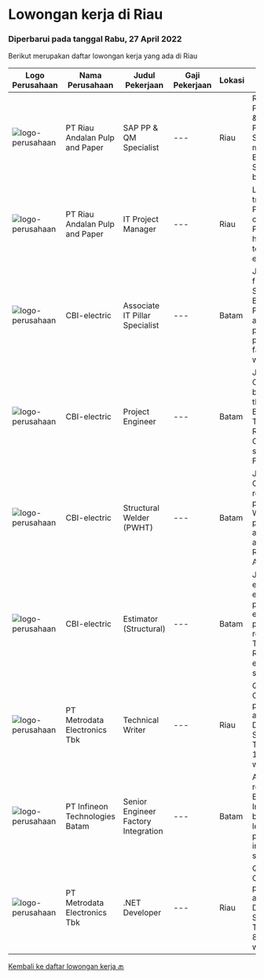 
  # Lowongan kerja di Riau

  ### Diperbarui pada tanggal Rabu, 27 April 2022

  Berikut merupakan daftar lowongan kerja yang ada di Riau

  |Logo Perusahaan | Nama Perusahaan | Judul Pekerjaan | Gaji Pekerjaan | Lokasi | Deskripsi | Tanggal diunggah | Pranala |
  | -------------- | --------------- | --------------- | --------- | --------- | -------------- | ------- | ----------- |
  |![logo-perusahaan](https://image-service-cdn.seek.com.au/1cbc2bb2833016eb89f4c08435ee8e7db8e43f63/ee4dce1061f3f616224767ad58cb2fc751b8d2dc)|PT Riau Andalan Pulp and Paper|SAP PP & QM Specialist|---|Riau|Responsibilities: Part of the APRIL IT &amp; Digital team Provide expertise in SAP PP &amp; QM modules Experience in other SAP SD module will be an...|Kamis, 21 April 2022|https://www.jobstreet.co.id/id/job/sap-pp-qm-specialist-3853680?token=0~8247c2e1-5e85-4aca-b3e5-0578bdd34be0&sectionRank=1&jobId=jobstreet-id-job-3853680|
|![logo-perusahaan](https://image-service-cdn.seek.com.au/1cbc2bb2833016eb89f4c08435ee8e7db8e43f63/ee4dce1061f3f616224767ad58cb2fc751b8d2dc)|PT Riau Andalan Pulp and Paper|IT Project Manager|---|Riau|Leads the digital transformation Program for Group’s company in Pulp &amp; Paper to ensure high adoption of technology to drive efficiency and to...|Selasa, 12 April 2022|https://www.jobstreet.co.id/id/job/it-project-manager-3853695?token=0~8247c2e1-5e85-4aca-b3e5-0578bdd34be0&sectionRank=2&jobId=jobstreet-id-job-3853695|
|![logo-perusahaan](https://i.ibb.co/sqvTCh9/112815900-stock-vector-no-image-available-icon-flat-vector.webp)|CBI-electric|Associate IT Pillar Specialist|---|Batam|Job Overview:To fulfill a new role of SPC Admin in Batam’s Projects.  SPC is the application to plan, produce and progressing fabrication workpack in...|Selasa, 26 April 2022|https://www.jobstreet.co.id/id/job/associate-it-pillar-specialist-1031298156?token=0~8247c2e1-5e85-4aca-b3e5-0578bdd34be0&sectionRank=3&jobId=jobstreet-id-job-1031298156|
|![logo-perusahaan](https://i.ibb.co/sqvTCh9/112815900-stock-vector-no-image-available-icon-flat-vector.webp)|CBI-electric|Project Engineer|---|Batam|Job Overview:Needed by Project to fill in the Project Engineers RoleKey Tasks and Responsibilities: Create/monitoring summary Fabrication &amp;...|Selasa, 26 April 2022|https://www.jobstreet.co.id/id/job/project-engineer-1031298236?token=0~8247c2e1-5e85-4aca-b3e5-0578bdd34be0&sectionRank=4&jobId=jobstreet-id-job-1031298236|
|![logo-perusahaan](https://i.ibb.co/sqvTCh9/112815900-stock-vector-no-image-available-icon-flat-vector.webp)|CBI-electric|Structural Welder (PWHT)|---|Batam|Job Overview:Over-all responsibility is project execution of Welder Structural procedures activities.Key Tasks and Responsibilities: Able to operate...|Selasa, 26 April 2022|https://www.jobstreet.co.id/id/job/structural-welder-pwht-1031117317?token=0~8247c2e1-5e85-4aca-b3e5-0578bdd34be0&sectionRank=5&jobId=jobstreet-id-job-1031117317|
|![logo-perusahaan](https://i.ibb.co/sqvTCh9/112815900-stock-vector-no-image-available-icon-flat-vector.webp)|CBI-electric|Estimator (Structural)|---|Batam|Job Overview:Hire experience estimator to handle project AFC estimate due to project requirementKey Tasks and Responsibilities: To estimate structural...|Selasa, 26 April 2022|https://www.jobstreet.co.id/id/job/estimator-structural-1031340967?token=0~8247c2e1-5e85-4aca-b3e5-0578bdd34be0&sectionRank=6&jobId=jobstreet-id-job-1031340967|
|![logo-perusahaan](https://image-service-cdn.seek.com.au/0d75518309b56a3cff39daa569b0ba02cc7a22f2/ee4dce1061f3f616224767ad58cb2fc751b8d2dc)|PT Metrodata Electronics Tbk|Technical Writer|---|Riau|Qualification : Candidate must possess at least a Bachelor's Degree, Computer Science/Information Technology At least 1 year(s) of working...|Jumat, 15 April 2022|https://www.jobstreet.co.id/id/job/technical-writer-1031306683?token=0~8247c2e1-5e85-4aca-b3e5-0578bdd34be0&sectionRank=7&jobId=jobstreet-id-job-1031306683|
|![logo-perusahaan](https://i.ibb.co/sqvTCh9/112815900-stock-vector-no-image-available-icon-flat-vector.webp)|PT Infineon Technologies Batam|Senior Engineer Factory Integration|---|Batam|At a glanceIn your role as Senior Engineer Factory Integration, you will be responsible to lead and manage projects and implementing IT systems for...|Rabu, 13 April 2022|https://www.jobstreet.co.id/id/job/senior-engineer-factory-integration-1031229851?token=0~8247c2e1-5e85-4aca-b3e5-0578bdd34be0&sectionRank=8&jobId=jobstreet-id-job-1031229851|
|![logo-perusahaan](https://image-service-cdn.seek.com.au/0d75518309b56a3cff39daa569b0ba02cc7a22f2/ee4dce1061f3f616224767ad58cb2fc751b8d2dc)|PT Metrodata Electronics Tbk|.NET Developer|---|Riau|Qualification      : Candidate must possess at least a Bachelor's Degree, Computer Science/Information Technology At least 8  year(s) of working...|Sabtu, 02 April 2022|https://www.jobstreet.co.id/id/job/.net-developer-1031154071?token=0~8247c2e1-5e85-4aca-b3e5-0578bdd34be0&sectionRank=9&jobId=jobstreet-id-job-1031154071|


  [Kembali ke daftar lowongan kerja 🔙](../README.md#daftar-lowongan-kerja)
  